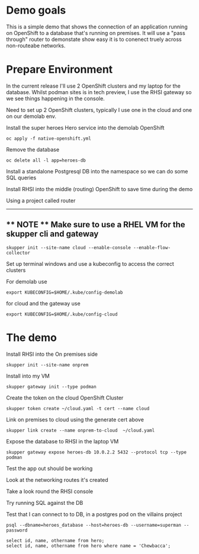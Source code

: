 # Demo goals

This is a simple demo that shows the connection of an application running on OpenShift to a database that's running on premises. It will use a "pass through" router to demonstate show easy it is to conenect truely across non-routeabe networks. 

# Prepare Environment 

In the current release I'll use 2 OpenShift clusters and my laptop for the database. Whilst podman sites is in tech preview, I use the RHSI gateway so we see things happening in the console.

Need to set up 2 OpenShift clusters, typically I use one in the cloud and one on our demolab env.

Install the super heroes Hero service into the demolab OpenShift

```
oc apply -f native-openshift.yml
```

Remove the database

```
oc delete all -l app=heroes-db
```

Install a standalone Postgresql DB into the namespace so we can do some SQL queries

Install RHSI into the middle (routing) OpenShift to save time during the demo

Using a project called router

---
** NOTE ** Make sure to use a RHEL VM for the skupper cli and gateway
---
```
skupper init --site-name cloud --enable-console --enable-flow-collector
```

Set up terminal windows and use a kubeconfig to access the correct clusters

For demolab use
```
export KUBECONFIG=$HOME/.kube/config-demolab
```

for cloud and the gateway use
```
export KUBECONFIG=$HOME/.kube/config-cloud
```

# The demo

Install RHSI into the On premises side 

```
skupper init --site-name onprem
```

Install into my VM

```
skupper gateway init --type podman
```

Create the token on the cloud OpenShift Cluster

```
skupper token create ~/cloud.yaml -t cert --name cloud
```

Link on premises to cloud using the generate cert above

```
skupper link create --name onprem-to-cloud  ~/cloud.yaml
```

Expose the database to RHSI in the laptop VM

```
skupper gateway expose heroes-db 10.0.2.2 5432 --protocol tcp --type podman
```

Test the app out should be working 

Look at the networking routes it's created

Take a look round the RHSI console 

Try running SQL against the DB 

Test that I can connect to to DB, in a postgres pod on the villains project

```
psql --dbname=heroes_database --host=heroes-db --username=superman --password
```
```
select id, name, othername from hero;
select id, name, othername from hero where name = 'Chewbacca';
```